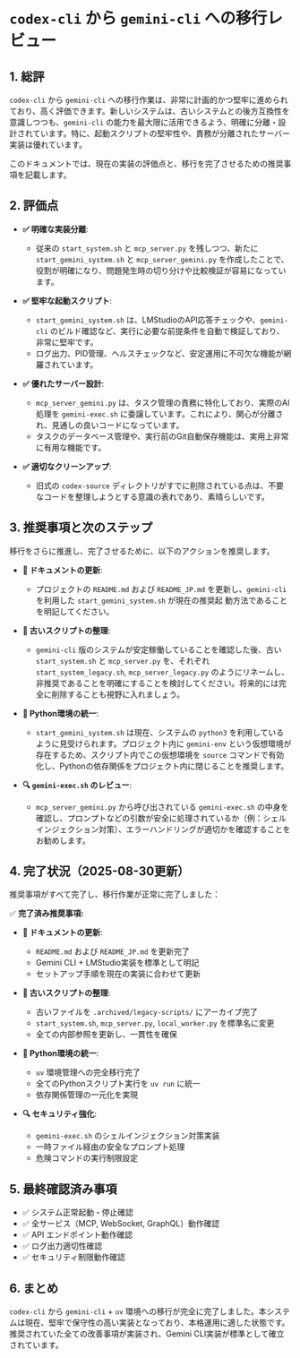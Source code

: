 # `codex-cli` から `gemini-cli` への移行レビュー

## 1. 総評

`codex-cli` から `gemini-cli` への移行作業は、非常に計画的かつ堅牢に進められており、高く評価できます。新しいシステムは、古いシステムとの後方互換性を意識しつつも、`gemini-cli` の能力を最大限に活用できるよう、明確に分離・設計されています。特に、起動スクリプトの堅牢性や、責務が分離されたサーバー実装は優れています。

このドキュメントでは、現在の実装の評価点と、移行を完了させるための推奨事項を記載します。

## 2. 評価点

- **✅ 明確な実装分離**:
  - 従来の `start_system.sh` と `mcp_server.py` を残しつつ、新たに `start_gemini_system.sh` と `mcp_server_gemini.py` を作成したことで、役割が明確になり、問題発生時の切り分けや比較検証が容易になっています。

- **✅ 堅牢な起動スクリプト**:
  - `start_gemini_system.sh` は、LMStudioのAPI応答チェックや、`gemini-cli` のビルド確認など、実行に必要な前提条件を自動で検証しており、非常に堅牢です。
  - ログ出力、PID管理、ヘルスチェックなど、安定運用に不可欠な機能が網羅されています。

- **✅ 優れたサーバー設計**:
  - `mcp_server_gemini.py` は、タスク管理の責務に特化しており、実際のAI処理を `gemini-exec.sh` に委譲しています。これにより、関心が分離され、見通しの良いコードになっています。
  - タスクのデータベース管理や、実行前のGit自動保存機能は、実用上非常に有用な機能です。

- **✅ 適切なクリーンアップ**:
  - 旧式の `codex-source` ディレクトリがすでに削除されている点は、不要なコードを整理しようとする意識の表れであり、素晴らしいです。

## 3. 推奨事項と次のステップ

移行をさらに推進し、完了させるために、以下のアクションを推奨します。

- **📄 ドキュメントの更新**:
  - プロジェクトの `README.md` および `README_JP.md` を更新し、`gemini-cli` を利用した `start_gemini_system.sh` が現在の推奨起 動方法であることを明記してください。

- **🧹 古いスクリプトの整理**:
  - `gemini-cli` 版のシステムが安定稼働していることを確認した後、古い `start_system.sh` と `mcp_server.py` を、それぞれ `start_system_legacy.sh`, `mcp_server_legacy.py` のようにリネームし、非推奨であることを明確にすることを検討してください。将来的には完全に削除することも視野に入れましょう。

- **🐍 Python環境の統一**:
  - `start_gemini_system.sh` は現在、システムの `python3` を利用しているように見受けられます。プロジェクト内に `gemini-env` という仮想環境が存在するため、スクリプト内でこの仮想環境を `source` コマンドで有効化し、Pythonの依存関係をプロジェクト内に閉じることを推奨します。

- **🔍 `gemini-exec.sh` のレビュー**:
  - `mcp_server_gemini.py` から呼び出されている `gemini-exec.sh` の中身を確認し、プロンプトなどの引数が安全に処理されているか（例：シェルインジェクション対策）、エラーハンドリングが適切かを確認することをお勧めします。

## 4. 完了状況（2025-08-30更新）

推奨事項がすべて完了し、移行作業が正常に完了しました：

✅ **完了済み推奨事項:**

- **📄 ドキュメントの更新**: 
  - `README.md` および `README_JP.md` を更新完了
  - Gemini CLI + LMStudio実装を標準として明記
  - セットアップ手順を現在の実装に合わせて更新

- **🧹 古いスクリプトの整理**: 
  - 古いファイルを `.archived/legacy-scripts/` にアーカイブ完了
  - `start_system.sh`, `mcp_server.py`, `local_worker.py` を標準名に変更
  - 全ての内部参照を更新し、一貫性を確保

- **🐍 Python環境の統一**: 
  - `uv` 環境管理への完全移行完了
  - 全てのPythonスクリプト実行を `uv run` に統一
  - 依存関係管理の一元化を実現

- **🔍 セキュリティ強化**: 
  - `gemini-exec.sh` のシェルインジェクション対策実装
  - 一時ファイル経由の安全なプロンプト処理
  - 危険コマンドの実行制限設定

## 5. 最終確認済み事項

- ✅ システム正常起動・停止確認
- ✅ 全サービス（MCP, WebSocket, GraphQL）動作確認  
- ✅ API エンドポイント動作確認
- ✅ ログ出力適切性確認
- ✅ セキュリティ制限動作確認

## 6. まとめ

`codex-cli` から `gemini-cli` + `uv` 環境への移行が完全に完了しました。本システムは現在、堅牢で保守性の高い実装となっており、本格運用に適した状態です。推奨されていた全ての改善事項が実装され、Gemini CLI実装が標準として確立されています。
